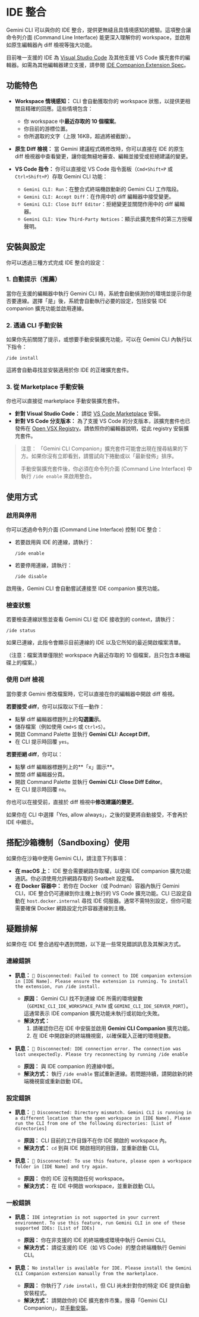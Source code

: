 # IDE 整合

Gemini CLI 可以與你的 IDE 整合，提供更無縫且具情境感知的體驗。這項整合讓命令列介面 (Command Line Interface) 能更深入理解你的 workspace，並啟用如原生編輯器內 diff 檢視等強大功能。

目前唯一支援的 IDE 為 [Visual Studio Code](https://code.visualstudio.com/) 及其他支援 VS Code 擴充套件的編輯器。如需為其他編輯器建立支援，請參閱 [IDE Companion Extension Spec](./ide-companion-spec.md)。

## 功能特色

- **Workspace 情境感知：** CLI 會自動獲取你的 workspace 狀態，以提供更相關且精確的回應。這些情境包含：
  - 你 workspace 中**最近存取的 10 個檔案**。
  - 你目前的游標位置。
  - 你所選取的文字（上限 16KB，超過將被截斷）。

- **原生 Diff 檢視：** 當 Gemini 建議程式碼修改時，你可以直接在 IDE 的原生 diff 檢視器中查看變更，讓你能無縫地審查、編輯並接受或拒絕建議的變更。

- **VS Code 指令：** 你可以直接從 VS Code 指令面板（`Cmd+Shift+P` 或 `Ctrl+Shift+P`）存取 Gemini CLI 功能：
  - `Gemini CLI: Run`：在整合式終端機啟動新的 Gemini CLI 工作階段。
  - `Gemini CLI: Accept Diff`：在作用中的 diff 編輯器中接受變更。
  - `Gemini CLI: Close Diff Editor`：拒絕變更並關閉作用中的 diff 編輯器。
  - `Gemini CLI: View Third-Party Notices`：顯示此擴充套件的第三方授權聲明。

## 安裝與設定

你可以透過三種方式完成 IDE 整合的設定：

### 1. 自動提示（推薦）

當你在支援的編輯器中執行 Gemini CLI 時，系統會自動偵測你的環境並提示你是否要連線。選擇「是」後，系統會自動執行必要的設定，包括安裝 IDE companion 擴充功能並啟用連線。

### 2. 透過 CLI 手動安裝

如果你先前關閉了提示，或想要手動安裝擴充功能，可以在 Gemini CLI 內執行以下指令：

```
/ide install
```

這將會自動尋找並安裝適用於你 IDE 的正確擴充套件。

### 3. 從 Marketplace 手動安裝

你也可以直接從 marketplace 手動安裝擴充套件。

- **針對 Visual Studio Code：** 請從 [VS Code Marketplace](https://marketplace.visualstudio.com/items?itemName=google.gemini-cli-vscode-ide-companion) 安裝。
- **針對 VS Code 分支版本：** 為了支援 VS Code 的分支版本，該擴充套件也已發佈在 [Open VSX Registry](https://open-vsx.org/extension/google/gemini-cli-vscode-ide-companion)。請依照你的編輯器說明，從此 registry 安裝擴充套件。

> 注意：
> 「Gemini CLI Companion」擴充套件可能會出現在搜尋結果的下方。如果你沒有立即看到，請嘗試向下捲動或以「最新發佈」排序。
>
> 手動安裝擴充套件後，你必須在命令列介面 (Command Line Interface) 中執行 `/ide enable` 來啟用整合。

## 使用方式

### 啟用與停用

你可以透過命令列介面 (Command Line Interface) 控制 IDE 整合：

- 若要啟用與 IDE 的連線，請執行：
  ```
  /ide enable
  ```
- 若要停用連線，請執行：
  ```
  /ide disable
  ```

啟用後，Gemini CLI 會自動嘗試連接至 IDE companion 擴充功能。

### 檢查狀態

若要檢查連線狀態並查看 Gemini CLI 從 IDE 接收到的 context，請執行：

```
/ide status
```

如果已連線，此指令會顯示目前連線的 IDE 以及它所知的最近開啟檔案清單。

（注意：檔案清單僅限於 workspace 內最近存取的 10 個檔案，且只包含本機磁碟上的檔案。）

### 使用 Diff 檢視

當你要求 Gemini 修改檔案時，它可以直接在你的編輯器中開啟 diff 檢視。

**若要接受 diff**，你可以採取以下任一動作：

- 點擊 diff 編輯器標題列上的**勾選圖示**。
- 儲存檔案（例如使用 `Cmd+S` 或 `Ctrl+S`）。
- 開啟 Command Palette 並執行 **Gemini CLI: Accept Diff**。
- 在 CLI 提示時回覆 `yes`。

**若要拒絕 diff**，你可以：

- 點擊 diff 編輯器標題列上的**「x」圖示**。
- 關閉 diff 編輯器分頁。
- 開啟 Command Palette 並執行 **Gemini CLI: Close Diff Editor**。
- 在 CLI 提示時回覆 `no`。

你也可以在接受前，直接於 diff 檢視中**修改建議的變更**。

如果你在 CLI 中選擇「Yes, allow always」，之後的變更將自動接受，不會再於 IDE 中顯示。

## 搭配沙箱機制（Sandboxing）使用

如果你在沙箱中使用 Gemini CLI，請注意下列事項：

- **在 macOS 上：** IDE 整合需要網路存取權，以便與 IDE companion 擴充功能通訊。你必須使用允許網路存取的 Seatbelt 設定檔。
- **在 Docker 容器中：** 若你在 Docker（或 Podman）容器內執行 Gemini CLI，IDE 整合仍可連線到你主機上執行的 VS Code 擴充功能。CLI 已設定自動在 `host.docker.internal` 尋找 IDE 伺服器。通常不需特別設定，但你可能需要確保 Docker 網路設定允許容器連線到主機。

## 疑難排解

如果你在 IDE 整合過程中遇到問題，以下是一些常見錯誤訊息及其解決方式。

### 連線錯誤

- **訊息：** `🔴 Disconnected: Failed to connect to IDE companion extension in [IDE Name]. Please ensure the extension is running. To install the extension, run /ide install.`
  - **原因：** Gemini CLI 找不到連線 IDE 所需的環境變數（`GEMINI_CLI_IDE_WORKSPACE_PATH` 或 `GEMINI_CLI_IDE_SERVER_PORT`）。這通常表示 IDE companion 擴充功能未執行或初始化失敗。
  - **解決方式：**
    1. 請確認你已在 IDE 中安裝並啟用 **Gemini CLI Companion** 擴充功能。
    2. 在 IDE 中開啟新的終端機視窗，以確保載入正確的環境變數。

- **訊息：** `🔴 Disconnected: IDE connection error. The connection was lost unexpectedly. Please try reconnecting by running /ide enable`
  - **原因：** 與 IDE companion 的連線中斷。
  - **解決方式：** 執行 `/ide enable` 嘗試重新連線。若問題持續，請開啟新的終端機視窗或重新啟動 IDE。

### 設定錯誤

- **訊息：** `🔴 Disconnected: Directory mismatch. Gemini CLI is running in a different location than the open workspace in [IDE Name]. Please run the CLI from one of the following directories: [List of directories]`
  - **原因：** CLI 目前的工作目錄不在你 IDE 開啟的 workspace 內。
  - **解決方式：** `cd` 到與 IDE 開啟相同的目錄，並重新啟動 CLI。

- **訊息：** `🔴 Disconnected: To use this feature, please open a workspace folder in [IDE Name] and try again.`
  - **原因：** 你的 IDE 沒有開啟任何 workspace。
  - **解決方式：** 在 IDE 中開啟 workspace，並重新啟動 CLI。

### 一般錯誤

- **訊息：** `IDE integration is not supported in your current environment. To use this feature, run Gemini CLI in one of these supported IDEs: [List of IDEs]`
  - **原因：** 你在非支援的 IDE 的終端機或環境中執行 Gemini CLI。
  - **解決方式：** 請從支援的 IDE（如 VS Code）的整合終端機執行 Gemini CLI。

- **訊息：** `No installer is available for IDE. Please install the Gemini CLI Companion extension manually from the marketplace.`
  - **原因：** 你執行了 `/ide install`，但 CLI 尚未針對你的特定 IDE 提供自動安裝程式。
  - **解決方式：** 請開啟你的 IDE 擴充套件市集，搜尋「Gemini CLI Companion」，並[手動安裝](#3-從-marketplace-手動安裝)。
